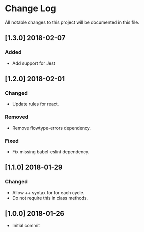 # Change Log
All notable changes to this project will be documented in this file.


## [1.3.0] 2018-02-07
### Added
- Add support for Jest


## [1.2.0] 2018-02-01
### Changed
- Update rules for react.

### Removed
- Remove flowtype-errors dependency.

### Fixed
- Fix missing babel-eslint dependency.


## [1.1.0] 2018-01-29
### Changed
- Allow ++ syntax for for each cycle.
- Do not require this in class methods.


## [1.0.0] 2018-01-26
- Initial commit
